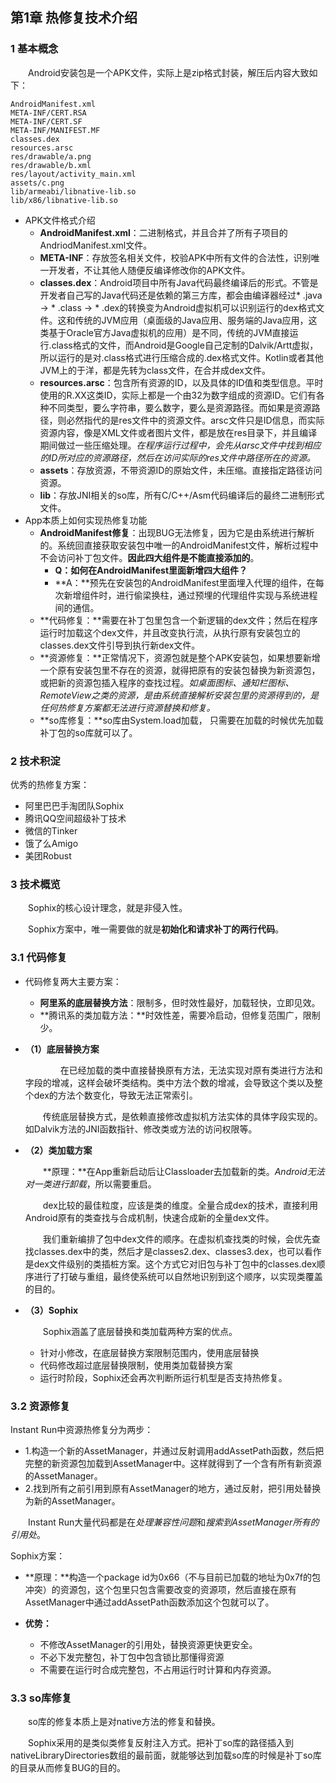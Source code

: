 ## 第1章 热修复技术介绍

### 1 基本概念

　　Android安装包是一个APK文件，实际上是zip格式封装，解压后内容大致如下：

```
AndroidManifest.xml
META-INF/CERT.RSA
META-INF/CERT.SF
META-INF/MANIFEST.MF
classes.dex
resources.arsc
res/drawable/a.png
res/drawable/b.xml
res/layout/activity_main.xml
assets/c.png
lib/armeabi/libnative-lib.so
lib/x86/libnative-lib.so
```

* APK文件格式介绍
  * **AndroidManifest.xml**：二进制格式，并且合并了所有子项目的AndriodManifest.xml文件。
  * **META-INF**：存放签名相关文件，校验APK中所有文件的合法性，识别唯一开发者，不让其他人随便反编译修改你的APK文件。
  * **classes.dex**：Android项目中所有Java代码最终编译后的形式。不管是开发者自己写的Java代码还是依赖的第三方库，都会由编译器经过* .java -> * .class -> * .dex的转换变为Android虚拟机可以识别运行的dex格式文件。这和传统的JVM应用（桌面级的Java应用、服务端的Java应用，这类基于Oracle官方Java虚拟机的应用）是不同，传统的JVM直接运行.class格式的文件，而Android是Google自己定制的Dalvik/Artt虚拟，所以运行的是对.class格式进行压缩合成的.dex格式文件。Kotlin或者其他JVM上的于洋，都是先转为class文件，在合并成dex文件。
  * **resources.arsc**：包含所有资源的ID，以及具体的ID值和类型信息。平时使用的R.XX这类ID，实际上都是一个由32为数字组成的资源ID。它们有各种不同类型，要么字符串，要么数字，要么是资源路径。而如果是资源路径，则必然指代的是res文件中的资源文件。arsc文件只是ID信息，而实际资源内容，像是XML文件或者图片文件，都是放在res目录下，并且编译期间做过一些压缩处理。*在程序运行过程中，会先从arsc文件中找到相应的ID所对应的资源路径，然后在访问实际的res文件中路径所在的资源。*
  * **assets**：存放资源，不带资源ID的原始文件，未压缩。直接指定路径访问资源。
  * **lib**：存放JNI相关的so库，所有C/C++/Asm代码编译后的最终二进制形式文件。
* App本质上如何实现热修复功能
  * **AndroidManifest修复**：出现BUG无法修复，因为它是由系统进行解析的。系统回直接获取安装包中唯一的AndroidManifest文件，解析过程中不会访问补丁包文件。**因此四大组件是不能直接添加的**。
    * **Q：如何在AndroidManifest里面新增四大组件？**
    * **A：**预先在安装包的AndroidManifest里面埋入代理的组件，在每次新增组件时，进行偷梁换柱，通过预埋的代理组件实现与系统进程间的通信。
  * **代码修复：**需要在补丁包里包含一个新逻辑的dex文件；然后在程序运行时加载这个dex文件，并且改变执行流，从执行原有安装包立的classes.dex文件引导到执行新dex文件。
  * **资源修复：**正常情况下，资源包就是整个APK安装包，如果想要新增一个原有安装包里不存在的资源，就得把原有的安装包替换为新资源包，或把新的资源包插入程序的查找过程。*如桌面图标、通知栏图标、RemoteView之类的资源，是由系统直接解析安装包里的资源得到的，是任何热修复方案都无法进行资源替换和修复。*
  * **so库修复：**so库由System.load加载， 只需要在加载的时候优先加载补丁包的so库就可以了。

### 2 技术积淀

优秀的热修复方案：

* 阿里巴巴手淘团队Sophix
* 腾讯QQ空间超级补丁技术
* 微信的Tinker
* 饿了么Amigo
* 美团Robust

### 3 技术概览

　　Sophix的核心设计理念，就是非侵入性。

　　Sophix方案中，唯一需要做的就是**初始化和请求补丁的两行代码**。

### 3.1 代码修复

* 代码修复两大主要方案：
  * **阿里系的底层替换方法**：限制多，但时效性最好，加载轻快，立即见效。
  * **腾讯系的类加载方法：**时效性差，需要冷启动，但修复范围广，限制少。

* **（1）底层替换方案**

  　　　　在已经加载的类中直接替换原有方法，无法实现对原有类进行方法和字段的增减，这样会破坏类结构。类中方法个数的增减，会导致这个类以及整个dex的方法个数变化，导致无法正常索引。

  　　传统底层替换方式，是依赖直接修改虚拟机方法实体的具体字段实现的。如Dalvik方法的JNI函数指针、修改类或方法的访问权限等。　　

* **（2）类加载方案**

  　　**原理：**在App重新启动后让Classloader去加载新的类。*Android无法对一类进行卸载*，所以需要重启。

  　　dex比较的最佳粒度，应该是类的维度。全量合成dex的技术，直接利用Android原有的类查找与合成机制，快速合成新的全量dex文件。

  　　我们重新编排了包中dex文件的顺序。在虚拟机查找类的时候，会优先查找classes.dex中的类，然后才是classes2.dex、classes3.dex，也可以看作是dex文件级别的类插桩方案。这个方式它对旧包与补丁包中的classes.dex顺序进行了打破与重组，最终使系统可以自然地识别到这个顺序，以实现类覆盖的目的。

* **（3）Sophix**

  　　Sophix涵盖了底层替换和类加载两种方案的优点。

  * 针对小修改，在底层替换方案限制范围内，使用底层替换
  * 代码修改超过底层替换限制，使用类加载替换方案
  * 运行时阶段，Sophix还会再次判断所运行机型是否支持热修复。

### 3.2 资源修复

Instant Run中资源热修复分为两步：

* 1.构造一个新的AssetManager，并通过反射调用addAssetPath函数，然后把完整的新资源包加载到AssetManager中。这样就得到了一个含有所有新资源的AssetManager。
* 2.找到所有之前引用到原有AssetManager的地方，通过反射，把引用处替换为新的AssetManager。

　　Instant Run大量代码都是在*处理兼容性问题*和*搜索到AssetManager所有的引用处*。

Sophix方案：

* **原理：**构造一个package id为0x66（不与目前已加载的地址为0x7f的包冲突）的资源包，这个包里只包含需要改变的资源项，然后直接在原有AssetManager中通过addAssetPath函数添加这个包就可以了。

* **优势：**
  * 不修改AssetManager的引用处，替换资源更快更安全。
  * 不必下发完整包，补丁包中包含锁比那懂得资源
  * 不需要在运行时合成完整包，不占用运行时计算和内存资源。

### 3.3 so库修复

　　so库的修复本质上是对native方法的修复和替换。

　　Sophix采用的是类似类修复反射注入方式。把补丁so库的路径插入到nativeLibraryDirectories数组的最前面，就能够达到加载so库的时候是补丁so库的目录从而修复BUG的目的。

　　